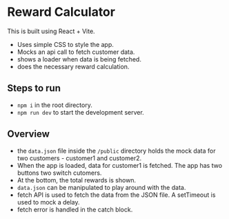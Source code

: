 # Reward Calculator

This is built using React + Vite.
- Uses simple CSS to style the app.
- Mocks an api call to fetch customer data.
- shows a loader when data is being fetched.
- does the necessary reward calculation.

## Steps to run
 - `npm i` in the root directory.
 - `npm run dev` to start the development server.

## Overview

- the `data.json` file inside the `/public` directory holds the mock data for two customers - customer1 and customer2.
- When the app is loaded, data for customer1 is fetched. The app has two buttons two switch cutomers.
- At the bottom, the total rewards is shown.
- `data.json` can be manipulated to play around with the data.
- fetch API is used to fetch the data from the JSON file. A setTimeout is used to mock a delay.
- fetch error is handled in the catch block.



